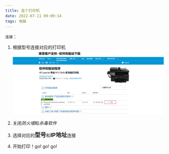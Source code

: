 ```yaml
---
title: 连个打印机
date: 2022-07-11 09:09:14
tags: 电脑
---
```


`连接`：
1. 根据型号连接对应的打印机
![header]( img/../../img/打印机/打印机.png)

2. 关闭*防火墙*和*杀毒软件*
   
3. 选择对应的<font size=4>**型号**</font>和<font size=4>**IP地址**</font>连接

4. 开始打印！go! go! go!
